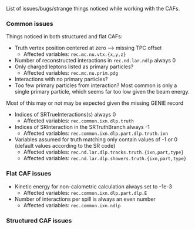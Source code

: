 List of issues/bugs/strange things noticed while working with the CAFs.

### Common issues

Things noticed in both structured and flat CAFs:
+ Truth vertex position centered at zero --> missing TPC offset
    - Affected variables: `rec.mc.nu.vtx.{x,y,z}`
+ Number of reconstructed interactions in `rec.nd.lar.ndlp` always 0
+ Only charged leptons listed as primary particles?
    - Affected variables: `rec.mc.nu.prim.pdg`
+ Interactions with no primary particles?
+ Too few primary particles from interaction? Most common is only a single primary particle, which seems far too low given the beam energy.

Most of this may or not may be expected given the missing GENIE record
+ Indices of SRTrueInteractions(s) always 0
    - Affected variables: `rec.common.ixn.dlp.truth`
+ Indices of SRInteraction in the SRTruthBranch always -1
    - Affected variables: `rec.common.ixn.dlp.part.dlp.truth.ixn`
+ Variables assumed for truth matching only contain values of -1 or 0 (default values according to the SR code)
    - Affected variables: `rec.nd.lar.dlp.tracks.truth.{ixn,part,type}`
    - Affected variables: `rec.nd.lar.dlp.showers.truth.{ixn,part,type}`

### Flat CAF issues

+ Kinetic energy for non-calometric calculation always set to -1e-3
    - Affected variables: `rec.common.ixn.dlp.part.dlp.E`
+ Number of interactions per spill is always an even number
    - Affected variables: `rec.common.ixn.ndlp`

### Structured CAF issues
